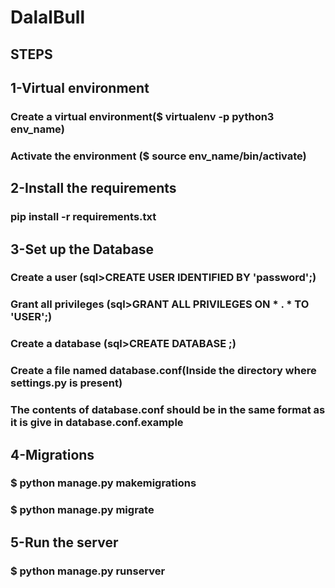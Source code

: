 # DalalBull

## STEPS

## 1-Virtual environment
### Create a virtual environment($ virtualenv -p python3 env_name)
### Activate the environment ($ source env_name/bin/activate)

## 2-Install the requirements
### pip install -r requirements.txt

## 3-Set up the Database 
### Create a user (sql>CREATE USER <username> IDENTIFIED BY 'password';)
### Grant all privileges (sql>GRANT ALL PRIVILEGES ON * . * TO 'USER';)
### Create a database (sql>CREATE DATABASE <databasename>;)
### Create a file named database.conf(Inside the directory where settings.py is present)
### The contents of database.conf should be in the same format as it is give in database.conf.example

## 4-Migrations
### $ python manage.py makemigrations
### $ python manage.py migrate

## 5-Run the server
### $ python manage.py runserver
